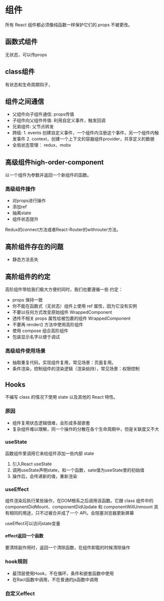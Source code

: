 # 组件

所有 React 组件都必须像纯函数一样保护它们的 props 不被更改。

## 函数式组件

无状态，可以传props

## class组件

有状态和生命周期钩子，

## 组件之间通信

* 父组件向子组件通信: props传值
* 子组件向父组件传值: 利用自定义事件，触发回调
* 兄弟组件: 父节点转发
* 跨级: 1. events 创建自定义事件，一个组件内注册这个事件，另一个组件内触发事件 2. context，创建一个上下文的容器组件provider，共享定义的数据
* 全局状态管理： redux、mobx

## 高级组件high-order-component

以一个组件为参数并返回一个新组件的函数。

### 高级组件操作

* 对props进行操作
* 添加ref
* 抽离state
* 组件状态提升

Redux的connect方法或者React-Router的withrouter方法。

## 高阶组件存在的问题

* 静态方法丢失

## 高阶组件的约定

高阶组件带给我们极大方便的同时，我们也要遵循一些 约定：

* props 保持一致
* 你不能在函数式（无状态）组件上使用 ref 属性，因为它没有实例
* 不要以任何方式改变原始组件 WrappedComponent
* 透传不相关 props 属性给被包裹的组件 WrappedComponent
* 不要再 render() 方法中使用高阶组件
* 使用 compose 组合高阶组件
* 包装显示名字以便于调试

### 高级组件使用场景

* 抽取重复代码，实现组件复用，常见场景：页面复用。
* 条件渲染，控制组件的渲染逻辑（渲染劫持），常见场景：权限控制

## Hooks

不编写 class 的情况下使用 state 以及其他的 React 特性。

### 原因

* 组件复用状态逻辑很难，会形成多层嵌套
* 复杂组件难以理解，同一个操作的分散在各个生命周期中，但是关联度又不大

### useState

函数组件里调用它来给组件添加一些内部 state

1. 引入React useState
2. 调用useState声明state，和一个函数，sate值为useState里的初始值
3. 操作后，会传递新的值，重新渲染

### useEffect

组件渲染后执行某些操作，在DOM根系之后调用该函数。它跟 class 组件中的 componentDidMount、componentDidUpdate 和 componentWillUnmount 具有相同的用途，只不过被合并成了一个 API。会阻塞浏览器更新屏幕

useEffect可以访问state变量

#### effect返回一个函数

要清除副作用时，返回一个清除函数，在组件卸载的时候清除操作

### hook规则

* 最顶层使用Hook，不在循环，条件和嵌套函数中使用
* 在Ract函数中调用，不在普通的js函数中调用

### 自定义effect
